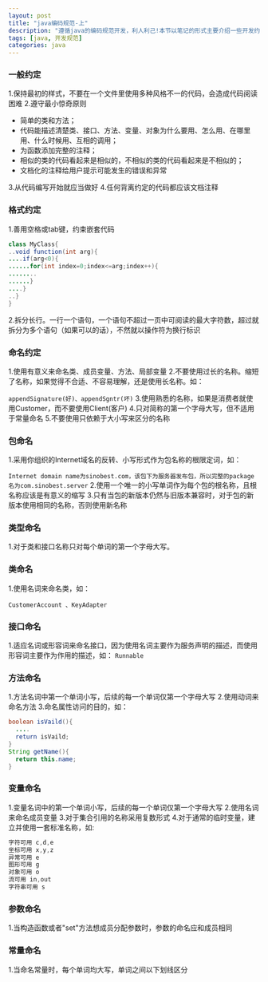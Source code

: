 ```yaml
---
layout: post
title: "java编码规范-上"
description: "遵循java的编码规范开发，利人利己!本节以笔记的形式主要介绍一些开发约定和命名规范"
tags: [java, 开发规范]
categories: java
---
```


### 一般约定
1.保持最初的样式，不要在一个文件里使用多种风格不一的代码，会造成代码阅读困难
2.遵守最小惊奇原则

- 简单的类和方法；
- 代码能描述清楚类、接口、方法、变量、对象为什么要用、怎么用、在哪里用、什么时候用、互相的调用；
- 为函数添加完整的注释；
- 相似的类的代码看起来是相似的，不相似的类的代码看起来是不相似的；
- 文档化的注释给用户提示可能发生的错误和异常

3.从代码编写开始就应当做好
4.任何背离约定的代码都应该文档注释

### 格式约定
1.善用空格或tab键，约束嵌套代码

```java
class MyClass{
..void function(int arg){
....if(arg<0){
......for(int index=0;index<=arg;index++){
........
......}
....}
..}
}
```
2.拆分长行。一行一个语句，一个语句不超过一页中可阅读的最大字符数，超过就拆分为多个语句（如果可以的话），不然就以操作符为换行标识

### 命名约定
1.使用有意义来命名类、成员变量、方法、局部变量
2.不要使用过长的名称。缩短了名称，如果觉得不合适、不容易理解，还是使用长名称。如：

`appendSignature(好)、appendSgntr(坏)`
3.使用熟悉的名称，如果是消费者就使用Customer，而不要使用Client(客户)
4.只对简称的第一个字母大写，但不适用于常量命名
5.不要使用只依赖于大小写来区分的名称

### 包命名
1.采用你组织的Internet域名的反转、小写形式作为包名称的根限定词，如：

` Internet domain name为sinobest.com，该包下为服务器发布包，所以完整的package名为com.sinobest.server `
2.使用一个唯一的小写单词作为每个包的根名称，且根名称应该是有意义的缩写
3.只有当包的新版本仍然与旧版本兼容时，对于包的新版本使用相同的名称，否则使用新名称

### 类型命名
1.对于类和接口名称只对每个单词的第一个字母大写。

### 类命名
1.使用名词来命名类，如：

` CustomerAccount 、KeyAdapter `

### 接口命名
1.适应名词或形容词来命名接口，因为使用名词主要作为服务声明的描述，而使用形容词主要作为作用的描述，如：
` Runnable `

### 方法命名
1.方法名词中第一个单词小写，后续的每一个单词仅第一个字母大写
2.使用动词来命名方法
3.命名属性访问的目的，如：

```java
boolean isVaild(){
  ....
  return isVaild;
}
String getName(){
  return this.name;
}
```

### 变量命名
1.变量名词中的第一个单词小写，后续的每一个单词仅第一个字母大写
2.使用名词来命名成员变量
3.对于集合引用的名称采用复数形式
4.对于通常的临时变量，建立并使用一套标准名称，如:

```java
字符可用 c,d,e
坐标可用 x,y,z
异常可用 e
图形可用 g
对象可用 o
流可用 in,out
字符串可用 s
```

### 参数命名
1.当构造函数或者"set"方法想成员分配参数时，参数的命名应和成员相同

### 常量命名
1.当命名常量时，每个单词均大写，单词之间以下划线区分











